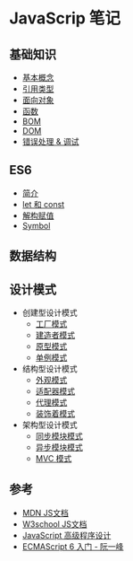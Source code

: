 # JavaScrip 笔记

## 基础知识

* [基本概念](./基础知识/基本概念.md)
* [引用类型](./基础知识/引用类型.md)
* [面向对象](./基础知识/面向对象.md)
* [函数](./基础知识/函数.md)
* [BOM](./基础知识/BOM.md)
* [DOM](./基础知识/DOM.md)
* [错误处理 & 调试](./基础知识/错误处理&调试.md)


## ES6

* [简介](./ES6/简介.md)
* [let 和 const](./ES6/let和const.md)
* [解构赋值](./ES6/解构赋值.md)
* [Symbol](./ES6/Symbol.md)

## 数据结构

## 设计模式

* 创建型设计模式
  * [工厂模式](./设计模式/创建型/工厂模式.md)
  * [建造者模式](./设计模式/创建型/建造者模式.md)
  * [原型模式](./设计模式/创建型/原型模式.md)
  * [单例模式](./设计模式/创建型/单例模式.md)
* 结构型设计模式
  * [外观模式](./设计模式/结构型/外观模式.md)
  * [适配器模式](./设计模式/结构型/适配器模式.md)
  * [代理模式](./设计模式/结构型/代理模式.md)
  * [装饰着模式](./设计模式/结构型/装饰着模式.md)
* 架构型设计模式
  * [同步模块模式](./设计模式/架构型/同步模块模式.md)
  * [异步模块模式](./设计模式/架构型/异步模块模式.md)
  * [MVC 模式](./设计模式/架构型/mvc模式.md)

## 参考

* [MDN JS文档](https://developer.mozilla.org/zh-CN/docs/Web/JavaScript/Reference/Global_Objects)
* [W3school JS文档](http://www.w3school.com.cn/jsref/index.asp)
* [JavaScript 高级程序设计](http://www.ituring.com.cn/book/946)
* [ECMAScript 6 入门 - 阮一峰](http://es6.ruanyifeng.com/)